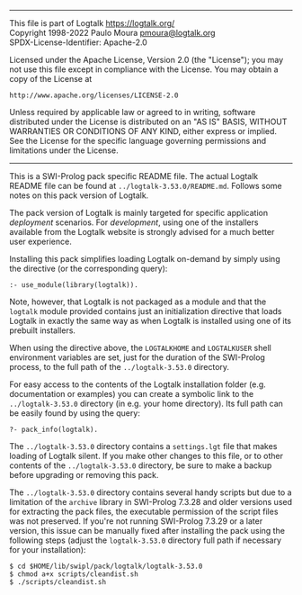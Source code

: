 ________________________________________________________________________

This file is part of Logtalk <https://logtalk.org/>  
Copyright 1998-2022 Paulo Moura <pmoura@logtalk.org>  
SPDX-License-Identifier: Apache-2.0

Licensed under the Apache License, Version 2.0 (the "License");
you may not use this file except in compliance with the License.
You may obtain a copy of the License at

    http://www.apache.org/licenses/LICENSE-2.0

Unless required by applicable law or agreed to in writing, software
distributed under the License is distributed on an "AS IS" BASIS,
WITHOUT WARRANTIES OR CONDITIONS OF ANY KIND, either express or implied.
See the License for the specific language governing permissions and
limitations under the License.
________________________________________________________________________


This is a SWI-Prolog pack specific README file. The actual Logtalk
README file can be found at `../logtalk-3.53.0/README.md`. Follows
some notes on this pack version of Logtalk.

The pack version of Logtalk is mainly targeted for specific application
*deployment* scenarios. For *development*, using one of the installers
available from the Logtalk website is strongly advised for a much better
user experience.

Installing this pack simplifies loading Logtalk on-demand by simply
using the directive (or the corresponding query):

	:- use_module(library(logtalk)).

Note, however, that Logtalk is not packaged as a module and that the
`logtalk` module provided contains just an initialization directive
that loads Logtalk in exactly the same way as when Logtalk is installed
using one of its prebuilt installers.

When using the directive above, the `LOGTALKHOME` and `LOGTALKUSER`
shell environment variables are set, just for the duration of the
SWI-Prolog process, to the full path of the `../logtalk-3.53.0`
directory.

For easy access to the contents of the Logtalk installation folder
(e.g. documentation or examples) you can create a symbolic link to the
`../logtalk-3.53.0` directory (in e.g. your home directory). Its full
path can be easily found by using the query:

	?- pack_info(logtalk).

The `../logtalk-3.53.0` directory contains a `settings.lgt` file that
makes loading of Logtalk silent. If you make other changes to this file,
or to other contents of the `../logtalk-3.53.0` directory, be sure to
make a backup before upgrading or removing this pack.

The `../logtalk-3.53.0` directory contains several handy scripts but due
to a limitation of the `archive` library in SWI-Prolog 7.3.28 and older
versions used for extracting the pack files, the executable permission
of the script files was not preserved. If you're not running SWI-Prolog
7.3.29 or a later version, this issue can be manually fixed after installing
the pack using the following steps (adjust the `logtalk-3.53.0` directory
full path if necessary for your installation):

	$ cd $HOME/lib/swipl/pack/logtalk/logtalk-3.53.0
	$ chmod a+x scripts/cleandist.sh
	$ ./scripts/cleandist.sh
